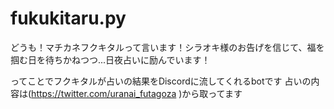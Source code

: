 # fukukitaru.py
どうも！マチカネフクキタルって言います！シラオキ様のお告げを信じて、福を掴む日を待ちかねつつ...日夜占いに励んでいます！


ってことでフクキタルが占いの結果をDiscordに流してくれるbotです
占いの内容は(https://twitter.com/uranai_futagoza )から取ってます
